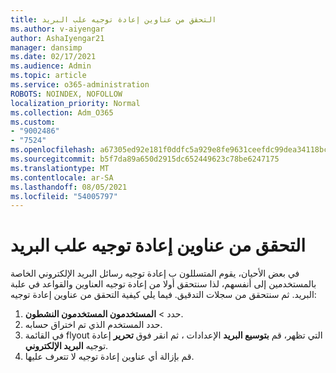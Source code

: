 ```yaml
---
title: التحقق من عناوين إعادة توجيه علب البريد
ms.author: v-aiyengar
author: AshaIyengar21
manager: dansimp
ms.date: 02/17/2021
ms.audience: Admin
ms.topic: article
ms.service: o365-administration
ROBOTS: NOINDEX, NOFOLLOW
localization_priority: Normal
ms.collection: Adm_O365
ms.custom:
- "9002486"
- "7524"
ms.openlocfilehash: a67305ed92e181f0ddfc5a929e8fe9631ceefdc99dea34118bc99975461f3868
ms.sourcegitcommit: b5f7da89a650d2915dc652449623c78be6247175
ms.translationtype: MT
ms.contentlocale: ar-SA
ms.lasthandoff: 08/05/2021
ms.locfileid: "54005797"
---
```

# <a name="check-for-forwarding-addresses-on-mailboxes"></a>التحقق من عناوين إعادة توجيه علب البريد

في بعض الأحيان، يقوم المتسللون ب إعادة توجيه رسائل البريد الإلكتروني الخاصة بالمستخدمين إلى أنفسهم، لذا سنتحقق أولا من إعادة توجيه العناوين والقواعد في علبة البريد. ثم سنتحقق من سجلات التدقيق. فيما يلي كيفية التحقق من عناوين إعادة توجيه:

1. حدد   >  **المستخدمون المستخدمون النشطون**.
1. حدد المستخدم الذي تم اختراق حسابه.
1. في القائمة flyout التي تظهر، قم **بتوسيع البريد** الإعدادات ، ثم انقر فوق **تحرير** إعادة توجيه **البريد الإلكتروني**.
1. قم بإزالة أي عناوين إعادة توجيه لا تتعرف عليها.